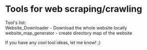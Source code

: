 # Tools for web scraping/crawling

Tool's list:<br>
Website_Downloader - Download the whole website locally <br>
website_map_generator - create directory map of the website


If you have any cool tool ideas, let me know! ;)
